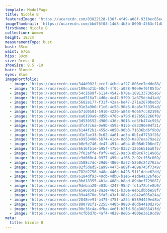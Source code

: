 ```yaml
---
template: ModelPage
title: Nicole B
featuredImage: 'https://ucarecdn.com/03822128-136f-4f49-a08f-931bec65e420/'
imageThumbnail: 'https://ucarecdn.com/bbd76f03-14d8-4b3b-8090-4563cf1d8e63/'
firstName: Nicole B
collection: Women
height: 183cm
measurementType: bust
bust: 85cm
waist: 67cm
hips: 89cm
size: Dress 8
shoeSize: 9.5 -10
hair: Blonde
eyes: Blue
imagePortfolio:
  - image: 'https://ucarecdn.com/344d902f-eccf-4cbd-af27-806ee7edde88/'
  - image: 'https://ucarecdn.com/109ea21b-68cf-4f0c-a028-90e9ef6f85fb/'
  - image: 'https://ucarecdn.com/54c1b88f-6114-4542-b78e-1891337365e6/'
  - image: 'https://ucarecdn.com/aad516a7-4d6e-4c47-9f99-1a675dcb41ad/'
  - image: 'https://ucarecdn.com/5682e177-f31f-42aa-be47-271e2870bed3/'
  - image: 'https://ucarecdn.com/91e3a9b0-f1c6-4c58-90e3-8ca5c75339ad/'
  - image: 'https://ucarecdn.com/b71d0b01-5910-4220-a848-9d657cc82198/'
  - image: 'https://ucarecdn.com/ea0199a9-dd5b-478b-a79d-027b582266f0/'
  - image: 'https://ucarecdn.com/3d530552-d900-436c-9016-cd5fb474c993/'
  - image: 'https://ucarecdn.com/dfc47c6a-0e9b-4595-9156-c83390e94f21/'
  - image: 'https://ucarecdn.com/b144f2b1-455d-4050-90b3-71636bd6f9b0/'
  - image: 'https://ucarecdn.com/d1e7ae33-0c62-4a6f-ae3b-0b1cd7733f26/'
  - image: 'https://ucarecdn.com/e9953408-6b74-41c4-8c63-0a87eaa79ae2/'
  - image: 'https://ucarecdn.com/b0e5e746-de47-491a-a6b4-8b08db706ed7/'
  - image: 'https://ucarecdn.com/6616fb1e-a95f-4756-8352-32656516a0f5/'
  - image: 'https://ucarecdn.com/7f02affe-f9f9-4e52-9ac0-8b9c67c14906/'
  - image: 'https://ucarecdn.com/e9d060c4-0977-499e-af66-2c92cf55c069/'
  - image: 'https://ucarecdn.com/3508c7dc-29d6-4866-8a72-5260c242703a/'
  - image: 'https://ucarecdn.com/82f5ded5-1a99-4473-a89f-489a745f7349/'
  - image: 'https://ucarecdn.com/782d2758-b48e-446d-b426-51f1dcbe62dd/'
  - image: 'https://ucarecdn.com/6184df93-48cb-4db0-b1e6-41da4a326fe6/'
  - image: 'https://ucarecdn.com/8bd18355-4b1a-408b-b8ad-89bbef729087/'
  - image: 'https://ucarecdn.com/9debaa20-e03b-4247-95a7-fd1a72bfe8b9/'
  - image: 'https://ucarecdn.com/e5e68501-8a2e-46c1-b30a-eeb1dbbbe58f/'
  - image: 'https://ucarecdn.com/89a4670e-5fa5-43af-88a2-c842a605a24a/'
  - image: 'https://ucarecdn.com/2848ee91-b475-475f-a254-65894449ed8b/'
  - image: 'https://ucarecdn.com/890791f1-2255-448b-9880-d6db4410d276/'
  - image: 'https://ucarecdn.com/00c36c4a-dfba-4e6f-b2fd-58a3086541fd/'
  - image: 'https://ucarecdn.com/4cfbbd7b-4af4-4828-8e0b-400be3e19cd9/'
meta:
  title: Nicole B
---
```


